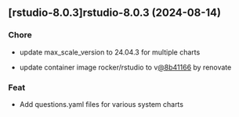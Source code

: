 

## [rstudio-8.0.3]rstudio-8.0.3 (2024-08-14)

### Chore



- update max_scale_version to 24.04.3 for multiple charts

- update container image rocker/rstudio to v[@8b41166](https://github.com/8b41166) by renovate

### Feat



- Add questions.yaml files for various system charts